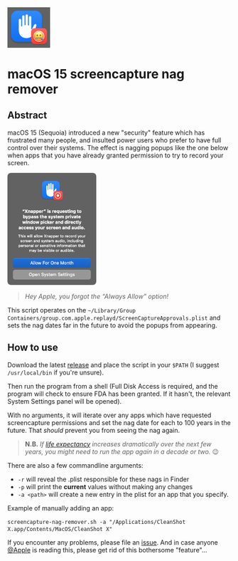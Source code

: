 <img src="./icon.png" width="96" />

# macOS 15 screencapture nag remover

## Abstract

macOS 15 (Sequoia) introduced a new "security" feature which has frustrated many people, and insulted power users who prefer to have full control over their systems. The effect is nagging popups like the one below when apps that you have already granted permission to try to record your screen.

<img src="./sample.png" width="200" alt="nag image" />

> _Hey Apple, you forgot the “Always Allow” option!_

This script operates on the `~/Library/Group Containers/group.com.apple.replayd/ScreenCaptureApprovals.plist` and sets the nag dates far in the future to avoid the popups from appearing.

## How to use

Download the latest [release][4] and place the script in your `$PATH` (I suggest `/usr/local/bin` if you're unsure).

Then run the program from a shell (Full Disk Access is required, and the program will check to ensure FDA has been granted. If it hasn't, the relevant System Settings panel will be opened).

With no arguments, it will iterate over any apps which have requested screencapture permissions and set the nag date for each to 100 years in the future. That _should_ prevent you from seeing the nag again.

> **N.B.** _If [life expectancy][1] increases dramatically over the next few years, you might need to run the app again in a decade or two._ 😉

There are also a few commandline arguments:

- `-r` will reveal the .plist responsible for these nags in Finder
- `-p` will print the **current** values without making any changes
- `-a <path>` will create a new entry in the plist for an app that you specify.

Example of manually adding an app:

```
screencapture-nag-remover.sh -a "/Applications/CleanShot X.app/Contents/MacOS/CleanShot X"
```

If you encounter any problems, please file an [issue][3]. And in case anyone [@Apple][2] is reading this, please get rid of this bothersome "feature"...


[1]: https://data.worldbank.org/indicator/SP.DYN.LE00.IN
[2]: https://github.com/apple
[3]: https://github.com/luckman212/screencapture-nag-remover/issues
[4]: https://github.com/luckman212/screencapture-nag-remover/releases
